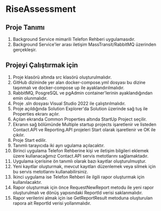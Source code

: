 # RiseAssessment
## Proje Tanımı
1. Background Service mimarili Telefon Rehberi uygulamasıdır.
2. Background Service'ler arası iletişim MassTransit/RabbitMQ üzerinden gerçekleşir. 

## Projeyi Çalıştırmak için
1. Proje klasörü altında src klasörü oluşturulmalıdır. 
2. GitHub dizininde yer alan docker-compose.yml dosyası bu dizine taşınmalı ve docker-compose up ile ayaklandırılmalıdır. 
3. RabbitMQ, PosgreSQL ve pgAdmin container'lerinin ayaklandığından emin olunmalıdır.  
4. Proje .sln dosyası Visual Studio 2022 ile çalıştırılmalıdır. 
5. Proje açıldığında Solution Explorer'da Solution üzerinde sağ tuş ile Properties ekranı açılır. 
6. Açılan ekranda Common Properties altında StartUp Project seçilir. 
7. Ekranın sağ bölümünde Multiple startup projects işaretlenir ve listeden Contact.API ve Reporting.API projeleri Start olarak işaretlenir ve OK ile çıkılır. 
8. Proje Start edilir. 
9. Tanımlı tarayıcıda iki ayrı ugulama açılacaktır. 
10. Birinci uygulama Telefon Rehberine kişi ve iletişim bilgileri eklemek üzere kullanacağımız Contact.API servis metotlarını sağlamaktadır. 
11. Uygulama içerisine ön tanımlı olarak bazı kayıtlar oluşturulmuştur. 
12. Yeni kayıtlar oluşturmak, mevcut kayıtları düzenlemek veya silmek için bu servis metotlarını kullanabilirsiniz. 
13. İkinci uygulama ise Telefon Rehberi ile ilgili rapor oluşturmak için kullanılacaktır. 
14. Rapor oluşturmak için önce RequestNewReport metodu ile yeni rapor oluşturulmalı ve dönüş yapısındaki ReportId verisi saklanmalıdır. 
15. Rapor verilerini almak için ise GetReportResult metoduna oluşturulan rapora ait ReportId verisi yollanmalıdır. 
